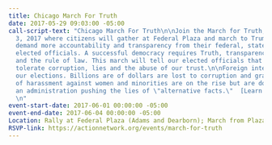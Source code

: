 ```yaml
---
title: Chicago March For Truth
date: 2017-05-29 09:03:00 -05:00
call-script-text: "Chicago March For Truth\n\nJoin the March for Truth, Saturday June
  3, 2017 where citizens will gather at Federal Plaza and march to Trump Tower to
  demand more accountability and transparency from their federal, state and local
  elected officials. A successful democracy requires Truth, transparency, openness
  and the rule of law. This march will tell our elected officials that we will not
  tolerate corruption, lies and the abuse of our trust.\n\nForeign interests are undermining
  our elections. Billions are of dollars are lost to corruption and graft. The incidents
  of harassment against women and minorities are on the rise but are downplayed by
  an administration pushing the lies of \"alternative facts.\"  [Learn more](http://MarchforTruthChicago.org)
  \n"
event-start-date: 2017-06-01 00:00:00 -05:00
event-end-date: 2017-06-04 00:00:00 -05:00
Location: Rally at Federal Plaza (Adams and Dearborn); March from Plaza to Trump Tower
RSVP-link: https://actionnetwork.org/events/march-for-truth
---
```


